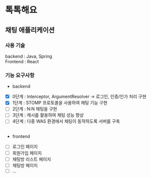 # 톡톡해요

## 채팅 애플리케이션

### 사용 기술
backend : Java, Spring <br>
Frontend : React

### 기능 요구사항
- backend
- [X] 0단계 : Interceptor, ArgumentResolver -> 로그인, 인증/인가 처리 구현 <br>
- [X] 1단계 : STOMP 프로토콜을 사용하여 채팅 기능 구현 <br>
- [ ] 2단계 : N:N 채팅을 구현 <br>
- [ ] 3단계 : 캐시를 활용하여 채팅 성능 향상 <br>
- [ ] 4단계 : 다중 WAS 환경에서 채팅이 동작하도록 서버를 구축 <br><br>

- frontend
- [ ] 로그인 페이지
- [ ] 회원가입 페이지
- [ ] 채팅방 리스트 페이지
- [ ] 채팅방 페이지
- [ ] ... 

